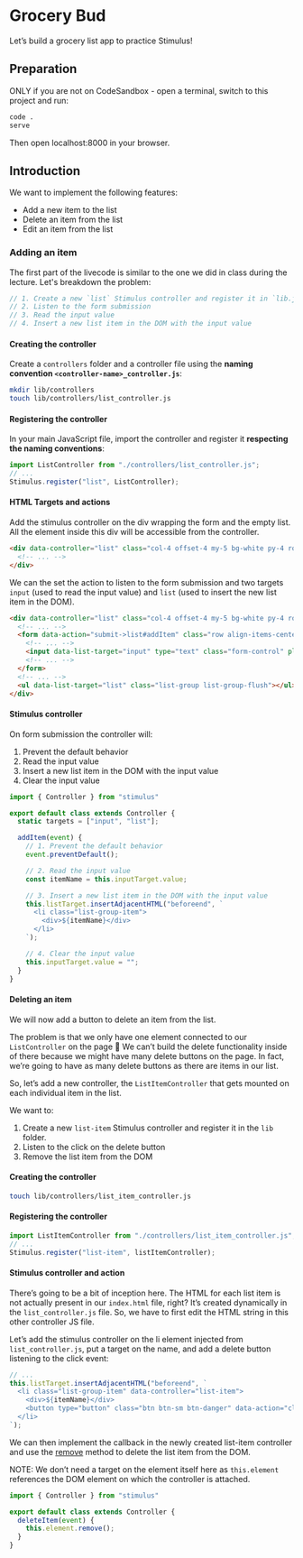 # Grocery Bud

Let’s build a grocery list app to practice Stimulus!

## Preparation

ONLY if you are not on CodeSandbox - open a terminal, switch to this project and run:

```sh
code .
serve
```

Then open localhost:8000 in your browser.

## Introduction

We want to implement the following features:

- Add a new item to the list
- Delete an item from the list
- Edit an item from the list

### Adding an item

The first part of the livecode is similar to the one we did in class during the lecture.
Let's breakdown the problem:

```js
// 1. Create a new `list` Stimulus controller and register it in `lib.js`
// 2. Listen to the form submission
// 3. Read the input value
// 4. Insert a new list item in the DOM with the input value
```

#### Creating the controller

Create a `controllers` folder and a controller file using the **naming convention `<controller-name>_controller.js`**:

```sh
mkdir lib/controllers
touch lib/controllers/list_controller.js
```

#### Registering the controller

In your main JavaScript file, import the controller and register it **respecting the naming conventions**:

```js
import ListController from "./controllers/list_controller.js";
// ...
Stimulus.register("list", ListController);
```

#### HTML Targets and actions

Add the stimulus controller on the div wrapping the form and the empty list. All the element inside this div will be accessible from the controller.

```html
<div data-controller="list" class="col-4 offset-4 my-5 bg-white py-4 rounded shadow">
  <!-- ... -->
</div>  
```

We can the set the action to listen to the form submission and two targets `input` (used to read the input value) and `list` (used to insert the new list item in the DOM).

```html
<div data-controller="list" class="col-4 offset-4 my-5 bg-white py-4 rounded shadow">
  <!-- ... -->
  <form data-action="submit->list#addItem" class="row align-items-center mb-3">
    <!-- ... -->
    <input data-list-target="input" type="text" class="form-control" placeholder="Eggs">
    <!-- ... -->
  </form>
  <!-- ... -->
  <ul data-list-target="list" class="list-group list-group-flush"></ul>
</div>
```

#### Stimulus controller

On form submission the controller will:

1. Prevent the default behavior
2. Read the input value
3. Insert a new list item in the DOM with the input value
4. Clear the input value

```js
import { Controller } from "stimulus"

export default class extends Controller {
  static targets = ["input", "list"];

  addItem(event) {
    // 1. Prevent the default behavior
    event.preventDefault();

    // 2. Read the input value
    const itemName = this.inputTarget.value;

    // 3. Insert a new list item in the DOM with the input value
    this.listTarget.insertAdjacentHTML("beforeend", `
      <li class="list-group-item">
        <div>${itemName}</div>
      </li>
    `);

    // 4. Clear the input value
    this.inputTarget.value = "";
  }
}
```

#### Deleting an item

We will now add a button to delete an item from the list.

The problem is that we only have one element connected to our `ListController` on the page 🤔 We can’t build the delete functionality inside of there because we might have many delete buttons on the page. In fact, we’re going to have as many delete buttons as there are items in our list.

So, let’s add a new controller, the `ListItemController` that gets mounted on each individual item in the list.

We want to:

1. Create a new `list-item` Stimulus controller and register it in the `lib` folder.
2. Listen to the click on the delete button
3. Remove the list item from the DOM

#### Creating the controller

```sh
touch lib/controllers/list_item_controller.js
```

#### Registering the controller

```js
import ListItemController from "./controllers/list_item_controller.js";
// ...
Stimulus.register("list-item", listItemController);
```

#### Stimulus controller and action

There’s going to be a bit of inception here. The HTML for each list item is not actually present in our `index.html` file, right? It’s created dynamically in the `list_controller.js` file. So, we have to first edit the HTML string in this other controller JS file.

Let’s add the stimulus controller on the li element injected from `list_controller.js`, put a target on the name, and add a delete button listening to the click event:

```js
// ...
this.listTarget.insertAdjacentHTML("beforeend", `
  <li class="list-group-item" data-controller="list-item">
    <div>${itemName}</div>
    <button type="button" class="btn btn-sm btn-danger" data-action="click->list-item#deleteItem">X</button>
  </li>
`);
```

We can then implement the callback in the newly created list-item controller and use the [remove](https://developer.mozilla.org/en-US/docs/Web/API/Element/remove) method to delete the list item from the DOM.

NOTE: We don’t need a target on the element itself here as `this.element` references the DOM element on which the controller is attached.

```js
import { Controller } from "stimulus"

export default class extends Controller {
  deleteItem(event) {
    this.element.remove();
  }
}
```
